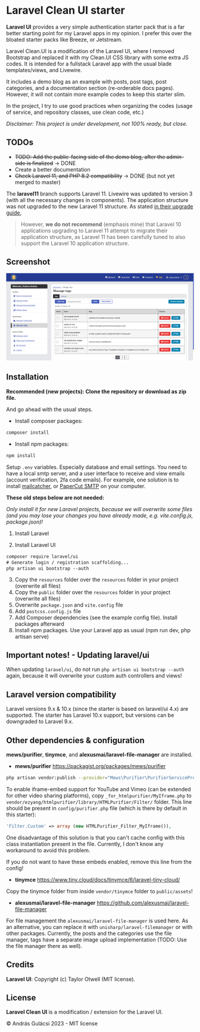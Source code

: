 # Laravel Clean UI starter

**Laravel UI** provides a very simple authentication starter pack that is a far better starting point for my Laravel
apps
in my opinion. I prefer this over the bloated starter packs like Breeze, or Jetstream.

Laravel Clean.UI is a modification of the Laravel UI, where I removed Bootstrap and replaced it with my Clean.UI CSS
library with some extra JS codes. It is intended for a fullstack Laravel app with the usual blade templates/views, and
Livewire.

It includes a demo blog as an example with posts, post tags, post categories, and a documentation section (re-orderable docs
pages). However, it will not contain more
example codes to keep this starter slim.

In the project, I try to use good practices when organizing the codes (usage of service, and repository classes,
use clean code, etc.)

_Disclaimer: This project is under development, not 100% ready, but close._


## TODOs

- ~~TODO: Add the public-facing side of the demo blog, after the admin-side is finalized~~ -> DONE
- Create a better documentation
- ~~Check Laravel 11, and PHP 8.2 compatibility~~ -> DONE (but not yet merged to master)

The **laravel11** branch supports Laravel 11. Livewire was updated to version 3 (with all the necessary changes in components).
The application structure was not upgraded to the new Laravel 11 structure. As stated [in their upgrade guide](https://laravel.com/docs/11.x/upgrade#application-structure),

> However, **we do not recommend** (emphasis mine) that Laravel 10 applications upgrading to Laravel 11 attempt to migrate their application structure, as Laravel 11 has been carefully tuned to also support the Laravel 10 application structure.


## Screenshot

![Screenshot](screenshot.png "Screenshot of the app")


## Installation

**Recommended (new projects): Clone the repository or download as zip file.**

And go ahead with the usual steps.

- Install composer packages:

```bash
composer install
```

- Install npm packages:

```bash
npm install
```

Setup `.env` variables. Especially database and email settings. You need to have a local smtp server, and a user
interface to receive and view emails (account verification, 2fa code emails). For example, one solution is to
install [mailcatcher](https://mailcatcher.me/), or [PaperCut SMTP](https://www.papercut-smtp.com/) on your computer.

**These old steps below are not needed:**

_Only install it for new Laravel projects, because we will overwrite some files (and you may lose your changes you have
already made, e.g. vite.config.js, package.json)!_

1. Install Laravel

2. Install Laravel UI

```shell
composer require laravel/ui
# Generate login / registration scaffolding...
php artisan ui bootstrap --auth
```

3. Copy the `resources` folder over the `resources` folder in your project (overwrite all files)
4. Copy the `public` folder over the `resources` folder in your project (overwrite all files)
5. Overwrite `package.json` and `vite.config` file
6. Add `postcss.config.js` file
7. Add Composer dependencies (see the example config file). Install packages afterward
8. Install npm packages. Use your Laravel app as usual (npm run dev, php artisan serve)


## Important notes! - Updating laravel/ui

When updating `laravel/ui`, do not run `php artisan ui bootstrap --auth` again, because it will overwrite your custom
auth controllers and views!


## Laravel version compatibility

Laravel versions 9.x & 10.x (since the starter is based on laravel/ui 4.x) are supported. The starter has Laravel 10.x
support, but versions can be downgraded to Laravel 9.x.


## Other dependencies & configuration

**mews/purifier**, **tinymce**, and **alexusmai/laravel-file-manager** are installed.

- **mews/purifier**
  https://packagist.org/packages/mews/purifier

```bash
php artisan vendor:publish --provider="Mews\Purifier\PurifierServiceProvider"
```

To enable iframe-embed support for YouTube and Vimeo (can be extended for other video sharing platforms),
copy `_for_htmlpurifier/MyIframe.php` to `vendor/ezyang/htmlpurifier/library/HTMLPurifier/Filter/` folder. This line
should be present in `config/purifier.php` file (which is there by default in this starter):

```php
'Filter.Custom' => array (new HTMLPurifier_Filter_MyIframe()),
```

One disadvantage of this solution is that you can't cache config with this class instantiation present in the file.
Currently, I don't know any workaround to avoid this problem.

If you do not want to have these embeds enabled, remove this line from the config!

- **tinymce**
  https://www.tiny.cloud/docs/tinymce/6/laravel-tiny-cloud/

Copy the tinymce folder from inside `vendor/tinymce` folder to `public/assets`!

- **alexusmai/laravel-file-manager** https://github.com/alexusmai/laravel-file-manager

For file management the `alexusmai/laravel-file-manager` is used here. As an alternative, you can
replace it with `unisharp/laravel-filemanager` or with other packages.
Currently, the posts and the categories use the file manager, tags have a separate image upload implementation (TODO:
Use the file manager there as well).


## Credits

**Laravel UI**: Copyright (c) Taylor Otwell (MIT license).


## License

**Laravel Clean UI** is a modification / extension for the Laravel UI.

&copy; András Gulácsi 2023 - MIT license

